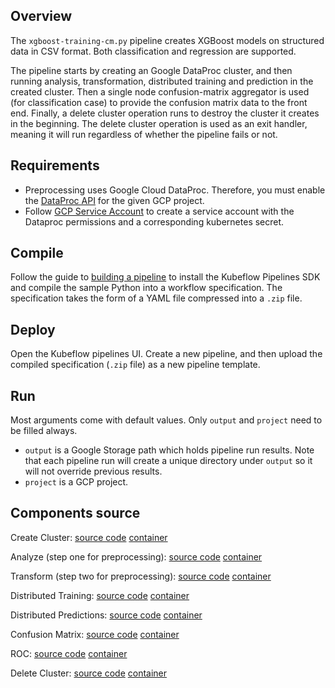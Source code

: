 ## Overview

The `xgboost-training-cm.py` pipeline creates XGBoost models on structured data in CSV format. Both classification and regression are supported.

The pipeline starts by creating an Google DataProc cluster, and then running analysis, transformation, distributed training and 
prediction in the created cluster. Then a single node confusion-matrix aggregator is used (for classification case) to
provide the confusion matrix data to the front end. Finally, a delete cluster operation runs to destroy the cluster it creates
in the beginning. The delete cluster operation is used as an exit handler, meaning it will run regardless of whether the pipeline fails
or not.

## Requirements

* Preprocessing uses Google Cloud DataProc. Therefore, you must enable the [DataProc API](https://cloud.google.com/endpoints/docs/openapi/enable-api) for the given GCP project.
* Follow [GCP Service Account](https://github.com/kubeflow/pipelines/blob/master/manifests/gcp_marketplace/guide.md#gcp-service-account-credentials) to create a service account with the Dataproc permissions and a corresponding kubernetes secret. 


## Compile

Follow the guide to [building a pipeline](https://www.kubeflow.org/docs/guides/pipelines/build-pipeline/) to install the Kubeflow Pipelines SDK and compile the sample Python into a workflow specification. The specification takes the form of a YAML file compressed into a `.zip` file. 

## Deploy

Open the Kubeflow pipelines UI. Create a new pipeline, and then upload the compiled specification (`.zip` file) as a new pipeline template.

## Run

Most arguments come with default values. Only `output` and `project` need to be filled always. 

* `output` is a Google Storage path which holds
pipeline run results. Note that each pipeline run will create a unique directory under `output` so it will not override previous results. 
* `project` is a GCP project.

## Components source

Create Cluster:
  [source code](https://github.com/kubeflow/pipelines/tree/master/components/deprecated/dataproc/create_cluster/src) 
  [container](https://github.com/kubeflow/pipelines/tree/master/components/deprecated/dataproc/create_cluster)

Analyze (step one for preprocessing):
  [source code](https://github.com/kubeflow/pipelines/tree/master/components/deprecated/dataproc/analyze/src) 
  [container](https://github.com/kubeflow/pipelines/tree/master/components/deprecated/dataproc/analyze)

Transform (step two for preprocessing):
  [source code](https://github.com/kubeflow/pipelines/tree/master/components/deprecated/dataproc/transform/src) 
  [container](https://github.com/kubeflow/pipelines/tree/master/components/deprecated/dataproc/transform)

Distributed Training:
  [source code](https://github.com/kubeflow/pipelines/tree/master/components/deprecated/dataproc/train/src) 
  [container](https://github.com/kubeflow/pipelines/tree/master/components/deprecated/dataproc/train)

Distributed Predictions:
  [source code](https://github.com/kubeflow/pipelines/tree/master/components/deprecated/dataproc/predict/src) 
  [container](https://github.com/kubeflow/pipelines/tree/master/components/deprecated/dataproc/predict)

Confusion Matrix:
  [source code](https://github.com/kubeflow/pipelines/tree/master/components/local/confusion_matrix/src) 
  [container](https://github.com/kubeflow/pipelines/tree/master/components/local/confusion_matrix)
 

ROC:
  [source code](https://github.com/kubeflow/pipelines/tree/master/components/local/roc/src) 
  [container](https://github.com/kubeflow/pipelines/tree/master/components/local/roc)


Delete Cluster:
  [source code](https://github.com/kubeflow/pipelines/tree/master/components/deprecated/dataproc/delete_cluster/src) 
  [container](https://github.com/kubeflow/pipelines/tree/master/components/deprecated/dataproc/delete_cluster)


